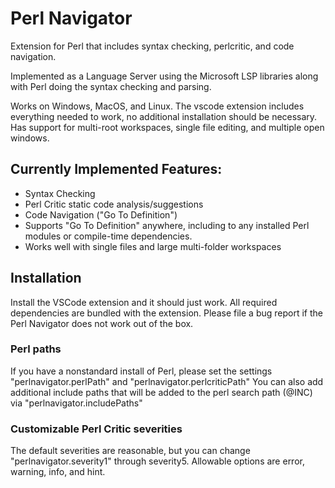 # Perl Navigator
Extension for Perl that includes syntax checking, perlcritic, and code navigation. 

Implemented as a Language Server using the Microsoft LSP libraries along with Perl doing the syntax checking and parsing.  

Works on Windows, MacOS, and Linux. The vscode extension includes everything needed to work, no additional installation should be necessary.
Has support for multi-root workspaces, single file editing, and multiple open windows.


## Currently Implemented Features:
* Syntax Checking
* Perl Critic static code analysis/suggestions
* Code Navigation ("Go To Definition")
* Supports "Go To Definition" anywhere, including to any installed Perl modules or compile-time dependencies.
* Works well with single files and large multi-folder workspaces

## Installation
Install the VSCode extension and it should just work. All required dependencies are bundled with the extension. 
Please file a bug report if the Perl Navigator does not work out of the box.


### Perl paths
If you have a nonstandard install of Perl, please set the settings "perlnavigator.perlPath" and "perlnavigator.perlcriticPath"
You can also add additional include paths that will be added to the perl search path (@INC) via "perlnavigator.includePaths" 


### Customizable Perl Critic severities
The default severities are reasonable, but you can change "perlnavigator.severity1" through severity5. Allowable options are error, warning, info, and hint.
